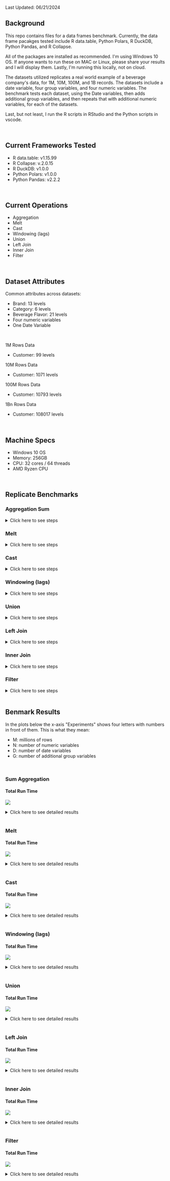 Last Updated: 06/21/2024

## Background
This repo contains files for a data frames benchmark. Currently, the data frame pacakges tested include R data.table, Python Polars, R DuckDB, Python Pandas, and R Collapse.

All of the packages are installed as recommended. I'm using Windows 10 OS. If anyone wants to run these on MAC or Linux, please share your results and I will display them. Lastly, I'm running this locally, not on cloud.

The datasets utilized replicates a real world example of a beverage company's data, for 1M, 10M, 100M, and 1B records. The datasets include a date variable, four group variables, and four numeric variables. The benchmark tests each dataset, using the Date variables, then adds additional group variables, and then repeats that with additional numeric variables, for each of the datasets.

Last, but not least, I run the R scripts in RStudio and the Python scripts in vscode.

<br>

## Current Frameworks Tested
* R data.table: v1.15.99
* R Collapse: v.2.0.15
* R DuckDB: v1.0.0
* Python Polars: v1.0.0
* Python Pandas: v2.2.2

<br>

## Current Operations
* Aggregation
* Melt
* Cast
* Windowing (lags)
* Union
* Left Join
* Inner Join
* Filter

<br>

## Dataset Attributes
Common attributes across datasets:
* Brand: 13 levels
* Category: 6 levels
* Beverage Flavor: 21 levels
* Four numeric variables
* One Date Variable

<br> 

1M Rows Data
* Customer: 99 levels

10M Rows Data
* Customer: 1071 levels

100M Rows Data
* Customer: 10793 levels

1Bn Rows Data
* Customer: 108017 levels

<br>

## Machine Specs
* Windows 10 OS
* Memory: 256GB
* CPU: 32 cores / 64 threads
* AMD Ryzen CPU

<br>

## Replicate Benchmarks

### Aggregation Sum
<details><summary> Click here to see steps </summary>

* Fork the repo and clone it to your local machine
* Modify the Path variable at the top of each script to reflect your file location
* Run FakeBevDataBuilds.R to generate the benchmarking datasets
* Run AggSum_datatable.R
* Run AggSum_DuckDB.R
* Run AggSum_Polars.py
* Run AggSum_Pandas.py
* Run AggSum_collapse.py
* Run CombineResults_AggSum
* Done!

</details>

### Melt
<details><summary> Click here to see steps </summary>

* Fork the repo and clone it to your local machine
* Modify the Path variable at the top of each script to reflect your file location
* Run FakeBevDataBuilds.R to generate the benchmarking datasets
* Run Melt_datatable.R
* Run Melt_DuckDB.R
* Run Melt_Polars.py
* Run Melt_Pandas.py
* Run Melt_collapse.py
* Run CombineResults_Melt
* Done!

</details>

### Cast
<details><summary> Click here to see steps </summary>

* Fork the repo and clone it to your local machine
* Modify the Path variable at the top of each script to reflect your file location
* Run FakeBevDataBuilds.R to generate the benchmarking datasets
* Run Cast_datatable.R
* Run Cast_DuckDB.R
* Run Cast_Polars.py
* Run Cast_Pandas.py
* Run Cast_collapse.py
* Run CombineResults_Cast
* Done!

</details>

### Windowing (lags)
<details><summary> Click here to see steps </summary>

* Fork the repo and clone it to your local machine
* Modify the Path variable at the top of each script to reflect your file location
* Run FakeBevDataBuilds.R to generate the benchmarking datasets
* Run Lags_datatable.R
* Run Lags_DuckDB.R
* Run Lags_Polars.py
* Run Lags_Pandas.py
* Run Lags_collapse.py
* Run CombineResults_Lags
* Done!

</details>

### Union
<details><summary> Click here to see steps </summary>

* Fork the repo and clone it to your local machine
* Modify the Path variable at the top of each script to reflect your file location
* Run FakeBevDataBuilds.R to generate the benchmarking datasets
* Run Union_datatable.R
* Run Union_DuckDB.R
* Run Union_Polars.py
* Run Union_Pandas.py
* Run CombineResults_Union
* Done!

</details>

### Left Join
<details><summary> Click here to see steps </summary>

* Fork the repo and clone it to your local machine
* Modify the Path variable at the top of each script to reflect your file location
* Run FakeBevDataBuilds.R to generate the benchmarking datasets
* Run LeftJoin_datatable.R
* Run LeftJoin_collapse.R
* Run LeftJoin_DuckDB.R
* Run LeftJoin_Polars.py
* Run LeftJoin_Pandas.py
* Run CombineResults_LeftJoin
* Done!

</details>

### Inner Join
<details><summary> Click here to see steps </summary>

* Fork the repo and clone it to your local machine
* Modify the Path variable at the top of each script to reflect your file location
* Run FakeBevDataBuilds.R to generate the benchmarking datasets
* Run InnerJoin_datatable.R
* Run InnerJoin_collapse.R
* Run InnerJoin_DuckDB.R
* Run InnerJoin_Polars.py
* Run InnerJoin_Pandas.py
* Run CombineResults_InnerJoin
* Done!

</details>

### Filter
<details><summary> Click here to see steps </summary>

* Fork the repo and clone it to your local machine
* Modify the Path variable at the top of each script to reflect your file location
* Run FakeBevDataBuilds.R to generate the benchmarking datasets
* Run Filter_datatable.R
* Run Filter_collapse.R
* Run Filter_DuckDB.R
* Run Filter_Polars.py
* Run Filter_Pandas.py
* Run CombineResults_Filter
* Done!

</details>

<br>

## Benmark Results

In the plots below the x-axis "Experiments" shows four letters with numbers in front of them. This is what they mean:
* M: millions of rows
* N: number of numeric variables
* D: number of date variables
* G: number of additional group variables

<br>

### Sum Aggregation
#### Total Run Time

![](https://github.com/AdrianAntico/Benchmarks/raw/main/Images/AggSum_TotalRunTime.PNG)
<details><summary> Click here to see detailed results </summary>

<br>

![](https://github.com/AdrianAntico/Benchmarks/raw/main/Images/1MResults.PNG)

<br>

![](https://github.com/AdrianAntico/Benchmarks/raw/main/Images/10MResults.PNG)

<br>

![](https://github.com/AdrianAntico/Benchmarks/raw/main/Images/100MResults.PNG)

<br>

![](https://github.com/AdrianAntico/Benchmarks/raw/main/Images/1BResults.PNG)

</details>

<br>

### Melt
#### Total Run Time
![](https://github.com/AdrianAntico/Benchmarks/raw/main/Images/Melt_TotalRunTime.PNG)

<details><summary> Click here to see detailed results </summary>

<br>

![](https://github.com/AdrianAntico/Benchmarks/raw/main/Images/1MResults_Melt.PNG)

<br>

![](https://github.com/AdrianAntico/Benchmarks/raw/main/Images/10MResults_Melt.PNG)

<br>

##### With DuckDB

![](https://github.com/AdrianAntico/Benchmarks/raw/main/Images/100MResults_Melt_WithDuckDB.PNG)

<br>

##### Without DuckDB

![](https://github.com/AdrianAntico/Benchmarks/raw/main/Images/100MResults_Melt_WithoutDuckDB.PNG)

</details>

<br>

### Cast
#### Total Run Time
![](https://github.com/AdrianAntico/Benchmarks/raw/main/Images/Cast_TotalRunTime.PNG)

<details><summary> Click here to see detailed results </summary>

<br>

![](https://github.com/AdrianAntico/Benchmarks/raw/main/Images/1MResults_Cast.PNG)

<br>

![](https://github.com/AdrianAntico/Benchmarks/raw/main/Images/10MResults_Cast.PNG)

<br>

![](https://github.com/AdrianAntico/Benchmarks/raw/main/Images/100MResults_Cast.PNG)

</details>

<br>

### Windowing (lags)
#### Total Run Time
![](https://github.com/AdrianAntico/Benchmarks/raw/main/Images/Lags_TotalRunTime.PNG)

<details><summary> Click here to see detailed results </summary>

<br>

![](https://github.com/AdrianAntico/Benchmarks/raw/main/Images/1MResults_Lags.PNG)

<br>

With DuckDB
![](https://github.com/AdrianAntico/Benchmarks/raw/main/Images/10MResults_Lags.PNG)

<br>

Without DuckDB
![](https://github.com/AdrianAntico/Benchmarks/raw/main/Images/10MResults_WithoutDuckDB_Lags.PNG)

<br>

##### With DuckDB

![](https://github.com/AdrianAntico/Benchmarks/raw/main/Images/100MResults_Lags_WithDuckDB.PNG)

<br>

##### Without DuckDB

![](https://github.com/AdrianAntico/Benchmarks/raw/main/Images/100MResults_Lags_WithoutDuckDB.PNG)

</details>

<br>


### Union
#### Total Run Time
![](https://github.com/AdrianAntico/Benchmarks/raw/main/Images/Union_TotalRunTime.PNG)

<details><summary> Click here to see detailed results </summary>

<br>

![](https://github.com/AdrianAntico/Benchmarks/raw/main/Images/1MResults_Union.PNG)

<br>

![](https://github.com/AdrianAntico/Benchmarks/raw/main/Images/10MResults_Union.PNG)

<br>

![](https://github.com/AdrianAntico/Benchmarks/raw/main/Images/100MResults_Union_WithDuckDB.PNG)


</details>

<br>

### Left Join
#### Total Run Time
![](https://github.com/AdrianAntico/Benchmarks/raw/main/Images/LeftJoin_TotalRunTime.PNG)
<details><summary> Click here to see detailed results </summary>

<br>

![](https://github.com/AdrianAntico/Benchmarks/raw/main/Images/1MResults_LeftJoin.PNG)

<br>

![](https://github.com/AdrianAntico/Benchmarks/raw/main/Images/10MResults_LeftJoin.PNG)

<br>

![](https://github.com/AdrianAntico/Benchmarks/raw/main/Images/100MResults_LeftJoin.PNG)

</details>

<br>

### Inner Join
#### Total Run Time
![](https://github.com/AdrianAntico/Benchmarks/raw/main/Images/InnerJoin_TotalRunTime.PNG)
<details><summary> Click here to see detailed results </summary>

<br>

![](https://github.com/AdrianAntico/Benchmarks/raw/main/Images/1MResults_InnerJoin.PNG)

<br>

![](https://github.com/AdrianAntico/Benchmarks/raw/main/Images/10MResults_InnerJoin.PNG)

<br>

![](https://github.com/AdrianAntico/Benchmarks/raw/main/Images/100MResults_InnerJoin.PNG)

</details>

<br>

### Filter
#### Total Run Time
![](https://github.com/AdrianAntico/Benchmarks/raw/main/Images/Filter_TotalRunTime.PNG)
<details><summary> Click here to see detailed results </summary>

<br>

![](https://github.com/AdrianAntico/Benchmarks/raw/main/Images/1MResults_Filter.PNG)

<br>

![](https://github.com/AdrianAntico/Benchmarks/raw/main/Images/10MResults_Filter.PNG)

<br>

![](https://github.com/AdrianAntico/Benchmarks/raw/main/Images/100MResults_Filter.PNG)

<br>

![](https://github.com/AdrianAntico/Benchmarks/raw/main/Images/1BResults_Filter.PNG)

</details>
